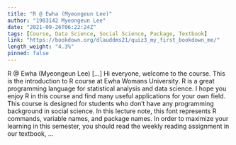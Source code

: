 ```yaml
---
title: "R @ Ewha (Myeongeun Lee)"
author: "1903142 Myeongeun Lee"
date: "2021-09-26T06:22:24Z"
tags: [Course, Data Science, Social Science, Package, Textbook]
link: "https://bookdown.org/dlauddms21/quiz3_my_first_bookdown_me/"
length_weight: "4.3%"
pinned: false
---
```


R @ Ewha (Myeongeun Lee) [...] Hi everyone, welcome to the course. This is the introduction to R course at Ewha Womans University. R is a great programming language for statistical analysis and data science. I hope you enjoy R in this course and find many useful applications for your own field. This course is designed for students who don’t have any programming background in social science. In this lecture note, this font represents R commands, variable names, and package names. In order to maximize your learning in this semester, you should read the weekly reading assignment in our textbook,  ...
